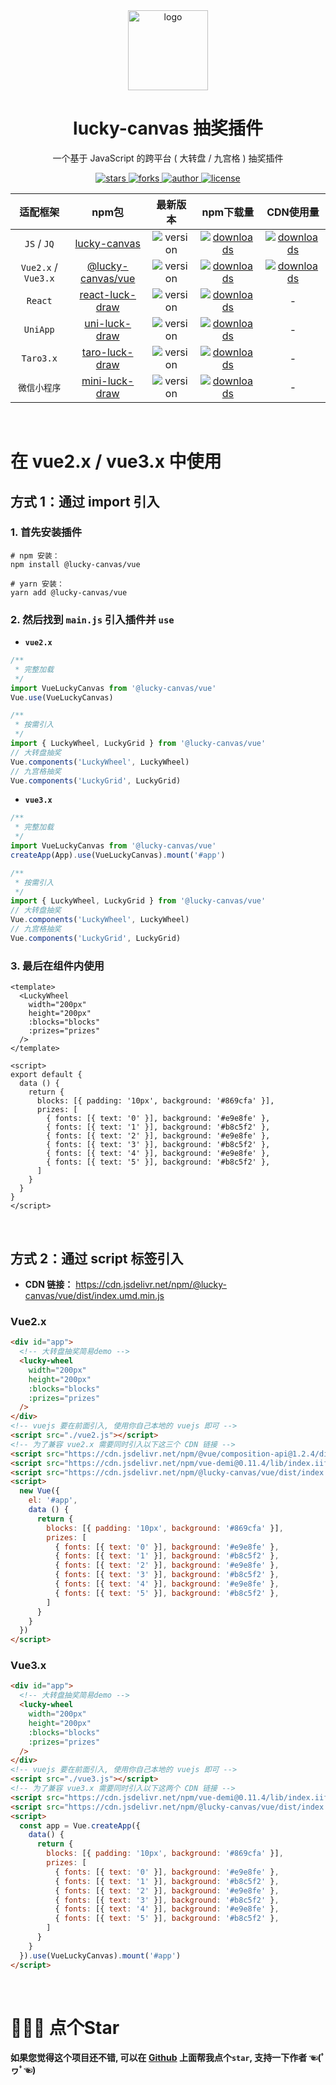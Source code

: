 
<div align="center">
  <img src="https://cdn.jsdelivr.net/gh/buuing/cdn/imgs/lucky-canvas.png" width="128" alt="logo" />
  <h1>lucky-canvas 抽奖插件</h1>
  <p>一个基于 JavaScript 的跨平台 ( 大转盘 / 九宫格 ) 抽奖插件</p>
  <p>
    <a href="https://github.com/LuckDraw/lucky-canvas/stargazers" target="_black">
      <img src="https://img.shields.io/github/stars/luckdraw/lucky-canvas?color=%23ffba15&logo=github&style=flat-square" alt="stars" />
    </a>
    <a href="https://github.com/luckdraw/lucky-canvas/network/members" target="_black">
      <img src="https://img.shields.io/github/forks/luckdraw/lucky-canvas?color=%23ffba15&logo=github&style=flat-square" alt="forks" />
    </a>
    <a href="https://github.com/buuing" target="_black">
      <img src="https://img.shields.io/badge/Author-%20buuing%20-7289da.svg?&logo=github&style=flat-square" alt="author" />
    </a>
    <a href="https://github.com/luckdraw/lucky-canvas/blob/master/LICENSE" target="_black">
      <img src="https://img.shields.io/github/license/luckdraw/lucky-canvas?color=%232dce89&logo=github&style=flat-square" alt="license" />
    </a>
  </p>
</div>

<div align="center">

|适配框架|npm包|最新版本|npm下载量|CDN使用量|
| :-: | :-: | :-: | :-: | :-: |
|`JS` / `JQ`|[lucky-canvas](https://100px.net/usage/js.html)|<img src="https://img.shields.io/npm/v/lucky-canvas?color=%23ffba15&logo=npm&style=flat-square" alt="version" />|<a href="https://www.npmjs.com/package/lucky-canvas" target="_black"><img src="https://img.shields.io/npm/dm/lucky-canvas?color=%23ffba15&logo=npm&style=flat-square" alt="downloads" /></a>|<a href="https://www.jsdelivr.com/package/npm/lucky-canvas" target="_black"><img src="https://data.jsdelivr.com/v1/package/npm/lucky-canvas/badge" alt="downloads" /></a>|
|`Vue2.x` / `Vue3.x`|[@lucky-canvas/vue](https://100px.net/usage/vue.html)|<img src="https://img.shields.io/npm/v/@lucky-canvas/vue?color=%23ffba15&logo=npm&style=flat-square" alt="version" />|<a href="https://www.npmjs.com/package/@lucky-canvas/vue" target="_black"><img src="https://img.shields.io/npm/dm/@lucky-canvas/vue?color=%23ffba15&logo=npm&style=flat-square" alt="downloads" /></a>|<a href="https://www.jsdelivr.com/package/npm/@lucky-canvas/vue" target="_black"><img src="https://data.jsdelivr.com/v1/package/npm/@lucky-canvas/vue/badge" alt="downloads" /></a>|
|`React`|[react-luck-draw](https://100px.net/usage/react.html)|<img src="https://img.shields.io/npm/v/react-luck-draw?color=%23ffba15&logo=npm&style=flat-square" alt="version" />|<a href="https://www.npmjs.com/package/react-luck-draw" target="_black"><img src="https://img.shields.io/npm/dm/react-luck-draw?color=%23ffba15&logo=npm&style=flat-square" alt="downloads" /></a>|-|
|`UniApp`|[uni-luck-draw](https://100px.net/usage/uni.html)|<img src="https://img.shields.io/npm/v/uni-luck-draw?color=%23ffba15&logo=npm&style=flat-square" alt="version" />|<a href="https://www.npmjs.com/package/uni-luck-draw" target="_black"><img src="https://img.shields.io/npm/dm/uni-luck-draw?color=%23ffba15&logo=npm&style=flat-square" alt="downloads" /></a>|-|
|`Taro3.x`|[taro-luck-draw](https://100px.net/usage/taro.html)|<img src="https://img.shields.io/npm/v/taro-luck-draw?color=%23ffba15&logo=npm&style=flat-square" alt="version" />|<a href="https://www.npmjs.com/package/taro-luck-draw" target="_black"><img src="https://img.shields.io/npm/dm/taro-luck-draw?color=%23ffba15&logo=npm&style=flat-square" alt="downloads" /></a>|-|
|`微信小程序`|[mini-luck-draw](https://100px.net/usage/wx.html)|<img src="https://img.shields.io/npm/v/mini-luck-draw?color=%23ffba15&logo=npm&style=flat-square" alt="version" />|<a href="https://www.npmjs.com/package/mini-luck-draw" target="_black"><img src="https://img.shields.io/npm/dm/mini-luck-draw?color=%23ffba15&logo=npm&style=flat-square" alt="downloads" /></a>|-|

</div>

<br />

# 在 vue2.x / vue3.x 中使用

## 方式 1：通过 import 引入

### 1. 首先安装插件

```shell
# npm 安装：
npm install @lucky-canvas/vue

# yarn 安装：
yarn add @lucky-canvas/vue
```

### 2. 然后找到 `main.js` 引入插件并 `use`

- **`vue2.x`**

```js
/**
 * 完整加载
 */
import VueLuckyCanvas from '@lucky-canvas/vue'
Vue.use(VueLuckyCanvas)

/**
 * 按需引入
 */
import { LuckyWheel, LuckyGrid } from '@lucky-canvas/vue'
// 大转盘抽奖
Vue.components('LuckyWheel', LuckyWheel)
// 九宫格抽奖
Vue.components('LuckyGrid', LuckyGrid)
```

- **`vue3.x`**

```js
/**
 * 完整加载
 */
import VueLuckyCanvas from '@lucky-canvas/vue'
createApp(App).use(VueLuckyCanvas).mount('#app')

/**
 * 按需引入
 */
import { LuckyWheel, LuckyGrid } from '@lucky-canvas/vue'
// 大转盘抽奖
Vue.components('LuckyWheel', LuckyWheel)
// 九宫格抽奖
Vue.components('LuckyGrid', LuckyGrid)
```

### 3. 最后在组件内使用

```vue
<template>
  <LuckyWheel
    width="200px"
    height="200px"
    :blocks="blocks"
    :prizes="prizes"
  />
</template>

<script>
export default {
  data () {
    return {
      blocks: [{ padding: '10px', background: '#869cfa' }],
      prizes: [
        { fonts: [{ text: '0' }], background: '#e9e8fe' },
        { fonts: [{ text: '1' }], background: '#b8c5f2' },
        { fonts: [{ text: '2' }], background: '#e9e8fe' },
        { fonts: [{ text: '3' }], background: '#b8c5f2' },
        { fonts: [{ text: '4' }], background: '#e9e8fe' },
        { fonts: [{ text: '5' }], background: '#b8c5f2' },
      ]
    }
  }
}
</script>
```

<br />

## 方式 2：通过 script 标签引入

- **CDN 链接：** https://cdn.jsdelivr.net/npm/@lucky-canvas/vue/dist/index.umd.min.js

### Vue2.x

```html
<div id="app">
  <!-- 大转盘抽奖简易demo -->
  <lucky-wheel
    width="200px"
    height="200px"
    :blocks="blocks"
    :prizes="prizes"
  />
</div>
<!-- vuejs 要在前面引入, 使用你自己本地的 vuejs 即可 -->
<script src="./vue2.js"></script>
<!-- 为了兼容 vue2.x 需要同时引入以下这三个 CDN 链接 -->
<script src="https://cdn.jsdelivr.net/npm/@vue/composition-api@1.2.4/dist/vue-composition-api.js"></script>
<script src="https://cdn.jsdelivr.net/npm/vue-demi@0.11.4/lib/index.iife.js"></script>
<script src="https://cdn.jsdelivr.net/npm/@lucky-canvas/vue/dist/index.umd.min.js"></script>
<script>
  new Vue({
    el: '#app',
    data () {
      return {
        blocks: [{ padding: '10px', background: '#869cfa' }],
        prizes: [
          { fonts: [{ text: '0' }], background: '#e9e8fe' },
          { fonts: [{ text: '1' }], background: '#b8c5f2' },
          { fonts: [{ text: '2' }], background: '#e9e8fe' },
          { fonts: [{ text: '3' }], background: '#b8c5f2' },
          { fonts: [{ text: '4' }], background: '#e9e8fe' },
          { fonts: [{ text: '5' }], background: '#b8c5f2' },
        ]
      }
    }
  })
</script>
```

### Vue3.x

```html
<div id="app">
  <!-- 大转盘抽奖简易demo -->
  <lucky-wheel
    width="200px"
    height="200px"
    :blocks="blocks"
    :prizes="prizes"
  />
</div>
<!-- vuejs 要在前面引入, 使用你自己本地的 vuejs 即可 -->
<script src="./vue3.js"></script>
<!-- 为了兼容 vue3.x 需要同时引入以下这两个 CDN 链接 -->
<script src="https://cdn.jsdelivr.net/npm/vue-demi@0.11.4/lib/index.iife.js"></script>
<script src="https://cdn.jsdelivr.net/npm/@lucky-canvas/vue/dist/index.umd.min.js"></script>
<script>
  const app = Vue.createApp({
    data() {
      return {
        blocks: [{ padding: '10px', background: '#869cfa' }],
        prizes: [
          { fonts: [{ text: '0' }], background: '#e9e8fe' },
          { fonts: [{ text: '1' }], background: '#b8c5f2' },
          { fonts: [{ text: '2' }], background: '#e9e8fe' },
          { fonts: [{ text: '3' }], background: '#b8c5f2' },
          { fonts: [{ text: '4' }], background: '#e9e8fe' },
          { fonts: [{ text: '5' }], background: '#b8c5f2' },
        ]
      }
    }
  }).use(VueLuckyCanvas).mount('#app')
</script>
```

<br />

# 🙏🙏🙏 点个Star

**如果您觉得这个项目还不错, 可以在 [Github](https://github.com/LuckDraw/lucky-canvas) 上面帮我点个`star`, 支持一下作者 ☜(ﾟヮﾟ☜)**

